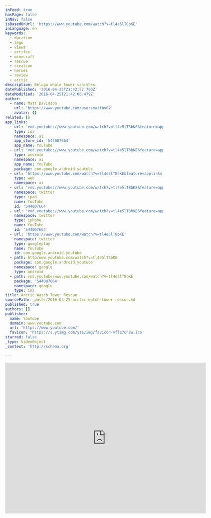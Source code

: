 ```yaml
---
inFeed: true
hasPage: false
inNav: false
isBasedOnUrl: 'https://www.youtube.com/watch?v=tl4e5lT8bKE'
inLanguage: en
keywords:
  - duration
  - lego
  - views
  - artifex
  - minecraft
  - rescue
  - creation
  - heroes
  - review
  - arctic
description: Beluga whale tower vanishes.
datePublished: '2016-04-25T21:42:57.790Z'
dateModified: '2016-04-25T21:42:06.479Z'
author:
  - name: Matt Davidson
    url: 'https://www.youtube.com/user/mattbv02'
    avatar: {}
related: []
app_links:
  - url: 'vnd.youtube://www.youtube.com/watch?v=tl4e5lT8bKE&feature=applinks'
    type: ios
    namespace: ai
    app_store_id: '544007664'
    app_name: YouTube
  - url: 'vnd.youtube://www.youtube.com/watch?v=tl4e5lT8bKE&feature=applinks'
    type: android
    namespace: ai
    app_name: YouTube
    package: com.google.android.youtube
  - url: 'https://www.youtube.com/watch?v=tl4e5lT8bKE&feature=applinks'
    type: web
    namespace: ai
  - url: 'vnd.youtube://www.youtube.com/watch?v=tl4e5lT8bKE&feature=applinks'
    namespace: twitter
    type: ipad
    name: YouTube
    id: '544007664'
  - url: 'vnd.youtube://www.youtube.com/watch?v=tl4e5lT8bKE&feature=applinks'
    namespace: twitter
    type: iphone
    name: YouTube
    id: '544007664'
  - url: 'https://www.youtube.com/watch?v=tl4e5lT8bKE'
    namespace: twitter
    type: googleplay
    name: YouTube
    id: com.google.android.youtube
  - path: http/www.youtube.com/watch?v=tl4e5lT8bKE
    package: com.google.android.youtube
    namespace: google
    type: android
  - path: vnd.youtube/www.youtube.com/watch?v=tl4e5lT8bKE
    package: '544007664'
    namespace: google
    type: ios
title: Arctic Watch Tower Rescue
sourcePath: _posts/2016-04-25-arctic-watch-tower-rescue.md
published: true
authors: []
publisher:
  name: YouTube
  domain: www.youtube.com
  url: 'https://www.youtube.com/'
  favicon: 'https://s.ytimg.com/yts/img/favicon-vflz7uhzw.ico'
starred: false
_type: VideoObject
_context: 'http://schema.org'

---
```

<iframe src="https://cdn.embedly.com/widgets/media.html?src=https%3A%2F%2Fwww.youtube.com%2Fembed%2Ftl4e5lT8bKE%3Ffeature%3Doembed&amp;url=https%3A%2F%2Fwww.youtube.com%2Fwatch%3Fv%3Dtl4e5lT8bKE&amp;image=https%3A%2F%2Fi.ytimg.com%2Fvi%2Ftl4e5lT8bKE%2Fhqdefault.jpg&amp;key=b7d04c9b404c499eba89ee7072e1c4f7&amp;type=text%2Fhtml&amp;schema=youtube" width="640" height="480" scrolling="no" frameborder="0" allowfullscreen="" style=""></iframe>